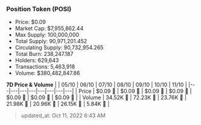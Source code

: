 
  ### Position Token (POSI)
  - Price: $0.09
  - Market Cap: $7,955,862.44
  - Max Supply: 100,000,000
  - Total Supply: 90,971,201.452
  - Circulating Supply: 90,732,954.265
  - Total Burn: 238,247.187
  - Holders: 629,643
  - Transactions: 5,463,918
  - Volume: $380,482,847.86

  **7D Price & Volume**
  | | 05&#x2F;10 | 06&#x2F;10 | 07&#x2F;10 | 08&#x2F;10 | 09&#x2F;10 | 10&#x2F;10 | 11&#x2F;10 |
  |---|---|---|---|---|---|---|---|
  | Price | $0.09 🚀 | $0.09 🔻 | $0.09 🔻 | $0.09 🔻 | $0.09 🔻 | $0.09 🔻 | $0.09 🔻 |
  | Volume | 34.52K 🚀 | 72.23K 🚀 | 23.76K 🔻 | 21.98K 🔻 | 20.96K 🔻 | 26.15K 🚀 | 5.84K 🔻 |

  > updated_at: Oct 11, 2022 6:43 AM
